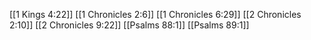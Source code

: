 [[1 Kings 4:22]]
[[1 Chronicles 2:6]]
[[1 Chronicles 6:29]]
[[2 Chronicles 2:10]]
[[2 Chronicles 9:22]]
[[Psalms 88:1]]
[[Psalms 89:1]]
